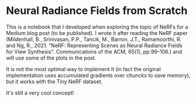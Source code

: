 # Neural Radiance Fields from Scratch

This is a notebook that I developed when exploring the topic of NeRFs for a Medium blog post (to be published).
I wrote it after reading the NeRF paper (Mildenhall, B., Srinivasan, P.P., Tancik, M., Barron, J.T., Ramamoorthi, R. and Ng, R., 2021. "NeRF: Representing Scenes as Neural Radiance Fields for View Synthesis". Communications of the ACM, 65(1), pp.99–106.) and will use some of the plots in the post.

It is not the most optimal way to implement it (in fact the original implementation uses accumulated gradients over chuncks to save memory), but it works with the Tiny NeRF dataset.

It's still a very cool concept!

